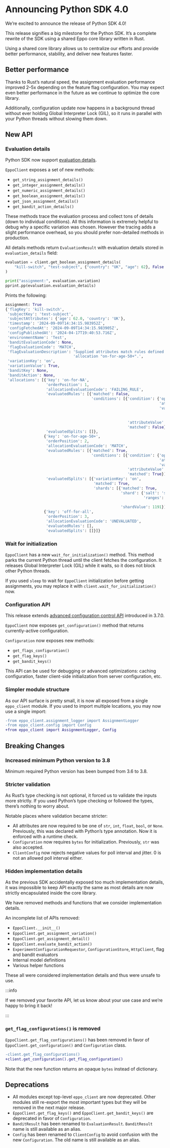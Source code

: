 # Announcing Python SDK 4.0

We’re excited to announce the release of Python SDK 4.0!

This release signifies a big milestone for the Python SDK.
It’s a complete rewrite of the SDK using a shared Eppo core library written in Rust.

Using a shared core library allows us to centralize our efforts and provide better performance, stability, and deliver new features faster.

## Better performance

Thanks to Rust’s natural speed, the assignment evaluation performance improved 2–5x depending on the feature flag configuration.
You may expect even better performance in the future as we continue to optimize the core library.

Additionally, configuration update now happens in a background thread without ever holding Global Interpreter Lock (GIL), so it runs in parallel with your Python threads without slowing them down.

## New API

### Evaluation details

Python SDK now support [evaluation details](/sdks/sdk-features/debugging-flag-assignment/#evaluation-details).

`EppoClient` exposes a set of new methods:
- `get_string_assignment_details()`
- `get_integer_assignment_details()`
- `get_numeric_assignment_details()`
- `get_boolean_assignment_details()`
- `get_json_assignment_details()`
- `get_bandit_action_details()`

These methods trace the evaluation process and collect tons of details (down to individual conditions).
All this information is extremely helpful to debug why a specific variation was chosen.
However the tracing adds a slight performance overhead, so you should prefer non-detailed methods in production.

All details methods return `EvaluationResult` with evaluation details stored in `evaluation_details` field:
```python
evaluation = client.get_boolean_assignment_details(
    "kill-switch", "test-subject", {"country": "UK", "age": 62}, False
)

print("assignment:", evaluation.variation)
pprint.pp(evaluation.evaluation_details)
```

Prints the following:
```python
assignment: True
{'flagKey': 'kill-switch',
 'subjectKey': 'test-subject',
 'subjectAttributes': {'age': 62.0, 'country': 'UK'},
 'timestamp': '2024-09-09T14:34:15.983952Z',
 'configFetchedAt': '2024-09-09T14:34:15.983905Z',
 'configPublishedAt': '2024-04-17T19:40:53.716Z',
 'environmentName': 'Test',
 'banditEvaluationCode': None,
 'flagEvaluationCode': 'MATCH',
 'flagEvaluationDescription': 'Supplied attributes match rules defined in '
                              'allocation "on-for-age-50+".',
 'variationKey': 'on',
 'variationValue': True,
 'banditKey': None,
 'banditAction': None,
 'allocations': [{'key': 'on-for-NA',
                  'orderPosition': 1,
                  'allocationEvaluationCode': 'FAILING_RULE',
                  'evaluatedRules': [{'matched': False,
                                      'conditions': [{'condition': {'operator': 'ONE_OF',
                                                                    'attribute': 'country',
                                                                    'value': ['US',
                                                                              'Canada',
                                                                              'Mexico']},
                                                      'attributeValue': 'UK',
                                                      'matched': False}]}],
                  'evaluatedSplits': []},
                 {'key': 'on-for-age-50+',
                  'orderPosition': 2,
                  'allocationEvaluationCode': 'MATCH',
                  'evaluatedRules': [{'matched': True,
                                      'conditions': [{'condition': {'operator': 'GTE',
                                                                    'attribute': 'age',
                                                                    'value': 50.0},
                                                      'attributeValue': 62.0,
                                                      'matched': True}]}],
                  'evaluatedSplits': [{'variationKey': 'on',
                                       'matched': True,
                                       'shards': [{'matched': True,
                                                   'shard': {'salt': 'some-salt',
                                                             'ranges': [{'start': 0,
                                                                         'end': 10000}]},
                                                   'shardValue': 1191}]}]},
                 {'key': 'off-for-all',
                  'orderPosition': 3,
                  'allocationEvaluationCode': 'UNEVALUATED',
                  'evaluatedRules': [],
                  'evaluatedSplits': []}]}
```

### Wait for initialization

`EppoClient` has a new `wait_for_initialization()` method. This method parks the current Python thread until the client fetches the configuration. It releases Global Interpreter Lock (GIL) while it waits, so it does not block other Python threads.

If you used `sleep` to wait for `EppoClient` initialization before getting assignments, you may replace it with `client.wait_for_initialization()` now.

### Configuration API

This release extends [advanced configuration control API](/sdks/server-sdks/python/#c-advanced-configuration-control) introduced in 3.7.0.

`EppoClient` now exposes `get_configuration()` method that returns currently-active configuration.

`Configuration` now exposes new methods:
- `get_flags_configuration()`
- `get_flag_keys()`
- `get_bandit_keys()`

This API can be used for debugging or advanced optimizations: caching configuration, faster client-side initialization from server configuration, etc.

### Simpler module structure

As our API surface is pretty small, it is now all exposed from a single `eppo_client` module. If you used to import multiple locations, you may now use a single import:

```diff
-from eppo_client.assignment_logger import AssignmentLogger
-from eppo_client.config import Config
+from eppo_client import AssignmentLogger, Config
```

## Breaking Changes

### Increased minimum Python version to 3.8

Minimum required Python version has been bumped from 3.6 to 3.8.

### Stricter validation

As Rust’s type checking is not optional, it forced us to validate the inputs more strictly.
If you used Python’s type checking or followed the types, there’s nothing to worry about.

Notable places where validation became stricter:
- All attributes are now required to be one of `str`, `int`, `float`, `bool`, or `None`. Previously, this was declared with Python’s type annotation. Now it is enforced with a runtime check.
- `Configuration` now requires `bytes` for initialization. Previously, `str` was also accepted.
- `ClientConfig` now rejects negative values for poll interval and jitter. 0 is not an allowed poll interval either.

### Hidden implementation details

As the previous SDK accidentally exposed too much implementation details, it was impossible to keep API exactly the same as most details are now strictly encapsulated inside the core library.

We have removed methods and functions that we consider implementation details.

An incomplete list of APIs removed:
- `EppoClient.__init__()`
- `EppoClient.get_assignment_variation()`
- `EppoClient.get_assignment_detail()`
- `EppoClient.evaluate_bandit_action()`
- `ExperimentConfigurationRequestor`, `ConfigurationStore`, `HttpClient`, flag and bandit evaluators
- Internal model definitions
- Various helper functions

These all were considered implementation details and thus were unsafe to use.

:::info

If we removed your favorite API, let us know about your use case and we’re happy to bring it back!

:::

### `get_flag_configurations()` is removed

`EppoClient.get_flag_configurations()` has been removed in favor of `EppoClient.get_configuration()` and `Configuration` class.

```diff
-client.get_flag_configurations()
+client.get_configuration().get_flag_configuration()
```

Note that the new function returns an opaque `bytes` instead of dictionary.

## Deprecations

- All modules except top-level `eppo_client` are now deprecated. Other modules still re-export the most important types but they will be removed in the next major release.
- `EppoClient.get_flag_keys()` and `EppoClient.get_bandit_keys()` are deprecated in favor of `Configuration`.
- `BanditResult` has been renamed to `EvaluationResult`. `BanditResult` name is still available as an alias.
- `Config` has been renamed to `ClientConfig` to avoid confusion with the new `Configuration`. The old name is still available as an alias.

